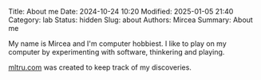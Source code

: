 Title: About me
Date: 2024-10-24 10:20
Modified: 2025-01-05 21:40
Category: lab
Status: hidden
Slug: about
Authors: Mircea
Summary: About me

My name is Mircea and I'm computer hobbiest. 
I like to play on my computer by experimenting with software, thinkering and playing.

[mltru.com](https://mltru.com/) was created to keep track of my discoveries.